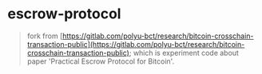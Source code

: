 # escrow-protocol

> fork from [https://gitlab.com/polyu-bct/research/bitcoin-crosschain-transaction-public](https://gitlab.com/polyu-bct/research/bitcoin-crosschain-transaction-public); which is experiment code about paper 'Practical Escrow Protocol for Bitcoin'.

